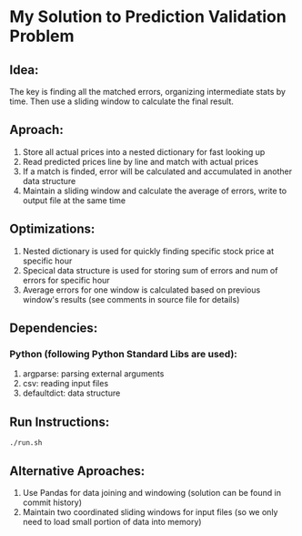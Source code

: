 # My Solution to Prediction Validation Problem

## Idea:
The key is finding all the matched errors, organizing intermediate stats by time. Then use a sliding window to calculate the final result.

## Aproach:
1. Store all actual prices into a nested dictionary for fast looking up
1. Read predicted prices line by line and match with actual prices
1. If a match is finded, error will be calculated and accumulated in another data structure
1. Maintain a sliding window and calculate the average of errors, write to output file at the same time

## Optimizations:
1. Nested dictionary is used for quickly finding specific stock price at specific hour
1. Specical data structure is used for storing sum of errors and num of errors for specific hour
1. Average errors for one window is calculated based on previous window's results (see comments in source file for details)

## Dependencies:
### Python (following Python Standard Libs are used):
1. argparse: parsing external arguments
1. csv: reading input files
1. defaultdict: data structure

## Run Instructions:
```
./run.sh
```

## Alternative Aproaches:
1. Use Pandas for data joining and windowing (solution can be found in commit history)
1. Maintain two coordinated sliding windows for input files (so we only need to load small portion of data into memory)

